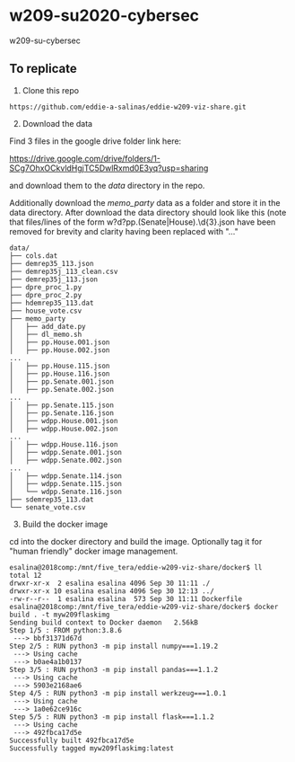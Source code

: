 # w209-su2020-cybersec
w209-su-cybersec

## To replicate

1.  Clone this repo

```
https://github.com/eddie-a-salinas/eddie-w209-viz-share.git
```

2.  Download the data

Find 3 files in the google drive folder link here:

https://drive.google.com/drive/folders/1-SCg7OhxOCkvldHgjTC5DwlRxmd0E3yq?usp=sharing

and download them to the *data* directory in the repo.

Additionally download the *memo_party* data as a folder and store it in the data directory.
After download the data directory should look like this (note that files/lines of the form
w?d?pp.(Senate|House).\d{3}.json have been removed for brevity and clarity having
been replaced with "..."

```
data/
├── cols.dat
├── demrep35_113.json
├── demrep35j_113_clean.csv
├── demrep35j_113.json
├── dpre_proc_1.py
├── dpre_proc_2.py
├── hdemrep35_113.dat
├── house_vote.csv
├── memo_party
│   ├── add_date.py
│   ├── dl_memo.sh
│   ├── pp.House.001.json
│   ├── pp.House.002.json
...
│   ├── pp.House.115.json
│   ├── pp.House.116.json
│   ├── pp.Senate.001.json
│   ├── pp.Senate.002.json
...
│   ├── pp.Senate.115.json
│   ├── pp.Senate.116.json
│   ├── wdpp.House.001.json
│   ├── wdpp.House.002.json
...
│   ├── wdpp.House.116.json
│   ├── wdpp.Senate.001.json
│   ├── wdpp.Senate.002.json
...
│   ├── wdpp.Senate.114.json
│   ├── wdpp.Senate.115.json
│   └── wdpp.Senate.116.json
├── sdemrep35_113.dat
└── senate_vote.csv

```

3.  Build the docker image

cd into the docker directory and build the image.
Optionally tag it for "human friendly" docker image management.

```
esalina@2018comp:/mnt/five_tera/eddie-w209-viz-share/docker$ ll
total 12
drwxr-xr-x  2 esalina esalina 4096 Sep 30 11:11 ./
drwxr-xr-x 10 esalina esalina 4096 Sep 30 12:13 ../
-rw-r--r--  1 esalina esalina  573 Sep 30 11:11 Dockerfile
esalina@2018comp:/mnt/five_tera/eddie-w209-viz-share/docker$ docker build . -t myw209flaskimg
Sending build context to Docker daemon   2.56kB
Step 1/5 : FROM python:3.8.6
 ---> bbf31371d67d
Step 2/5 : RUN python3 -m pip install numpy===1.19.2
 ---> Using cache
 ---> b0ae4a1b0137
Step 3/5 : RUN python3 -m pip install pandas===1.1.2
 ---> Using cache
 ---> 5903e2168ae6
Step 4/5 : RUN python3 -m pip install werkzeug===1.0.1
 ---> Using cache
 ---> 1a0e62ce916c
Step 5/5 : RUN python3 -m pip install flask===1.1.2
 ---> Using cache
 ---> 492fbca17d5e
Successfully built 492fbca17d5e
Successfully tagged myw209flaskimg:latest
```






